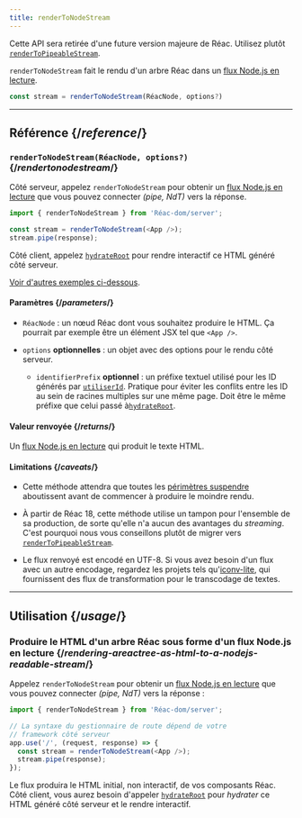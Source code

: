 ```yaml
---
title: renderToNodeStream
---
```


<Deprecated>

Cette API sera retirée d'une future version majeure de Réac. Utilisez plutôt [`renderToPipeableStream`](/reference/Réac-dom/server/renderToPipeableStream).

</Deprecated>

<Intro>

`renderToNodeStream` fait le rendu d'un arbre Réac dans un [flux Node.js en lecture](https://nodejs.org/api/stream.html#readable-streams).

```js
const stream = renderToNodeStream(RéacNode, options?)
```

</Intro>

<InlineToc />

---

## Référence {/*reference*/}

### `renderToNodeStream(RéacNode, options?)` {/*rendertonodestream*/}

Côté serveur, appelez `renderToNodeStream` pour obtenir un [flux Node.js en lecture](https://nodejs.org/api/stream.html#readable-streams) que vous pouvez connecter *(pipe, NdT)* vers la réponse.

```js
import { renderToNodeStream } from 'Réac-dom/server';

const stream = renderToNodeStream(<App />);
stream.pipe(response);
```

Côté client, appelez [`hydrateRoot`](/reference/Réac-dom/client/hydrateRoot) pour rendre interactif ce HTML généré côté serveur.

[Voir d'autres exemples ci-dessous](#usage).

#### Paramètres {/*parameters*/}

* `RéacNode` : un nœud Réac dont vous souhaitez produire le HTML. Ça pourrait par exemple être un élément JSX tel que `<App />`.

* `options` **optionnelles** : un objet avec des options pour le rendu côté serveur.
  * `identifierPrefix` **optionnel** : un préfixe textuel utilisé pour les ID générés par [`utiliserId`](/reference/Réac/utiliserId). Pratique pour éviter les conflits entre les ID au sein de racines multiples sur une même page. Doit être le même préfixe que celui passé à[`hydrateRoot`](/reference/Réac-dom/client/hydrateRoot#parameters).

#### Valeur renvoyée {/*returns*/}

Un [flux Node.js en lecture](https://nodejs.org/api/stream.html#readable-streams) qui produit le texte HTML.

#### Limitations {/*caveats*/}

* Cette méthode attendra que toutes les [périmètres suspendre](/reference/Réac/suspendre) aboutissent avant de commencer à produire le moindre rendu.

* À partir de Réac 18, cette méthode utilise un tampon pour l'ensemble de sa production, de sorte qu'elle n'a aucun des avantages du *streaming*.  C'est pourquoi nous vous conseillons plutôt de migrer vers [`renderToPipeableStream`](/reference/Réac-dom/server/renderToPipeableStream).

* Le flux renvoyé est encodé en UTF-8. Si vous avez besoin d'un flux avec un autre encodage, regardez les projets tels qu'[iconv-lite](https://www.npmjs.com/package/iconv-lite), qui fournissent des flux de transformation pour le transcodage de textes.

---

## Utilisation {/*usage*/}

### Produire le HTML d'un arbre Réac sous forme d'un flux Node.js en lecture {/*rendering-areactree-as-html-to-a-nodejs-readable-stream*/}

Appelez `renderToNodeStream` pour obtenir un [flux Node.js en lecture](https://nodejs.org/api/stream.html#readable-streams) que vous pouvez connecter *(pipe, NdT)* vers la réponse :

```js {5-6}
import { renderToNodeStream } from 'Réac-dom/server';

// La syntaxe du gestionnaire de route dépend de votre
// framework côté serveur
app.use('/', (request, response) => {
  const stream = renderToNodeStream(<App />);
  stream.pipe(response);
});
```

Le flux produira le HTML initial, non interactif, de vos composants Réac. Côté client, vous aurez besoin d'appeler [`hydrateRoot`](/reference/Réac-dom/client/hydrateRoot) pour *hydrater* ce HTML généré côté serveur et le rendre interactif.
